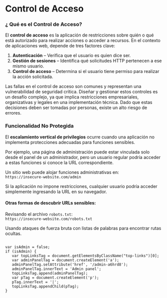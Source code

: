 # Control de Acceso

### **¿ Qué es el Control de Acceso?**

El **control de acceso** es la aplicación de restricciones sobre quién o qué está autorizado para realizar acciones o acceder a recursos. En el contexto de aplicaciones web, depende de tres factores clave:

1. **Autenticación** – Verifica que el usuario es quien dice ser.
2. **Gestión de sesiones** – Identifica qué solicitudes HTTP pertenecen a ese mismo usuario.
3. **Control de acceso** – Determina si el usuario tiene permiso para realizar la acción solicitada.

Las fallas en el control de acceso son comunes y representan una vulnerabilidad de seguridad crítica. Diseñar y gestionar estos controles es un desafío complejo, ya que implica restricciones empresariales, organizativas y legales en una implementación técnica. Dado que estas decisiones deben ser tomadas por personas, existe un alto riesgo de errores.

### **Funcionalidad No Protegida**

El **escalamiento vertical de privilegios** ocurre cuando una aplicación no implementa protecciones adecuadas para funciones sensibles.

Por ejemplo, una página de administración puede estar vinculada solo desde el panel de un administrador, pero un usuario regular podría acceder a estas funciones si conoce la URL correspondiente.

Un sitio web puede alojar funciones administrativas en:\
`https://insecure-website.com/admin`

Si la aplicación no impone restricciones, cualquier usuario podría acceder simplemente ingresando la URL en su navegador.

#### **Otras formas de descubrir URLs sensibles:**

Revisando el archivo `robots.txt`:\
`https://insecure-website.com/robots.txt`

Usando ataques de fuerza bruta con listas de palabras para encontrar rutas ocultas.

```

var isAdmin = false;
if (isAdmin) {
   var topLinksTag = document.getElementsByClassName("top-links")[0];
   var adminPanelTag = document.createElement('a');
   adminPanelTag.setAttribute('href', '/admin-a6hrd8');
   adminPanelTag.innerText = 'Admin panel';
   topLinksTag.append(adminPanelTag);
   var pTag = document.createElement('p');
   pTag.innerText = '|';
   topLinksTag.appendChild(pTag);
}

```
